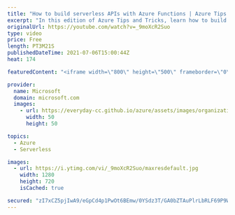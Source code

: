```yaml
---
title: "How to build serverless APIs with Azure Functions | Azure Tips and Tricks"
excerpt: "In this edition of Azure Tips and Tricks, learn how to build serverless APIs with Azure Functions.     For more tips and tricks, visit: https://aka.ms/azuretipsandtricks  Get started with 12 months of free services and $200 USD in credit. Create your free account today with Microsoft Azure: https://aka.ms/att/free"
originalUrl: https://youtube.com/watch?v=_9moXcR2Suo
type: video
price: Free
length: PT3M21S
publishedDateTime: 2021-07-06T15:00:44Z
heat: 174

featuredContent: "<iframe width=\"800\" height=\"500\" frameborder=\"0\" src=\"https://www.youtube.com/embed/_9moXcR2Suo\" allow=\"accelerometer; autoplay; encrypted-media; gyroscope; picture-in-picture\" allowfullscreen></iframe>"

provider:
  name: Microsoft
  domain: microsoft.com
  images:
    - url: https://everyday-cc.github.io/azure/assets/images/organizations/microsoft.com-50x50.jpg
      width: 50
      height: 50

topics:
  - Azure
  - Serverless

images:
  - url: https://i.ytimg.com/vi/_9moXcR2Suo/maxresdefault.jpg
    width: 1280
    height: 720
    isCached: true

secured: "zI7xCZ5pjIwA9/eGpCd4p1PwOt6BEmw/0YSdz3T/GA0bZTAuPlrLbRLF69P9WB1Z7Y1cyl7AUawtGIBW/GE2aW5SD/1llrRliSq3JqUCQq+Wd64rlGEGOVzwQuoMCOOM8Ex6aBhcjdHg1igbwxOj4ZWFtsNt6gB9EyurZa87avawreh+mCLCAyU7TVH/xzJYrcgLBKoR9tZXuYH6LEgIr72eJKm2SXm3mdXe/ZlBBykcLzhB3kMn1XwDSqmVhRYatohgpuAsCeODyBkX9zBsDvD1yZnHVB8MDaK5WWIZBvkTzsEF9BD4i079b0AIUmFYRaVybdPE4hmpBxRLpkt/adHbs0CBhcjR9D0VrkPXhcZ9UO4kYnbJzRo96R7sXM0+fCr5kQ4endVR36f7a+YMEQ==;v6FXkrts0cxLetDN2s3GYg=="
---
```


